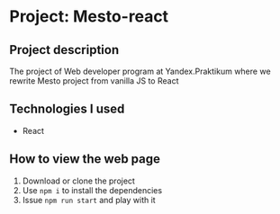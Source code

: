 # Project: Mesto-react

## Project description

The project of Web developer program at Yandex.Praktikum where we rewrite Mesto project from vanilla JS to React


## Technologies I used

* React

## How to view the web page

1. Download or clone the project
2. Use `npm i` to install the dependencies
3. Issue `npm run start` and play with it